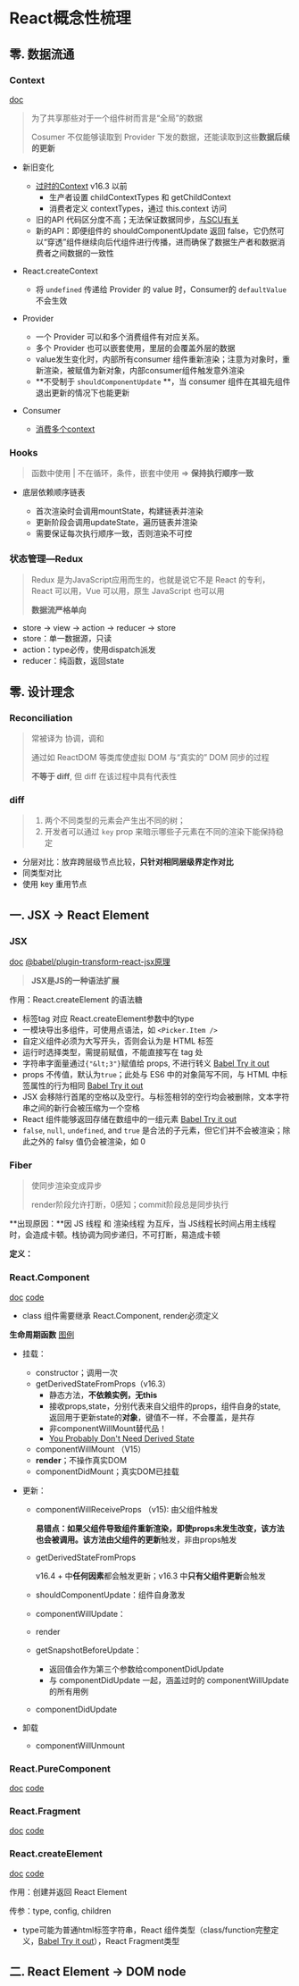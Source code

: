 # React概念性梳理

## 零. 数据流通

### Context

[doc](https://zh-hans.reactjs.org/docs/context.html#gatsby-focus-wrapper)

> 为了共享那些对于一个组件树而言是“全局”的数据
>
> Cosumer 不仅能够读取到 Provider 下发的数据，还能读取到这些**数据后续的更新** 

* 新旧变化
  * [过时的Context](https://zh-hans.reactjs.org/docs/legacy-context.html)  v16.3 以前
    * 生产者设置 childContextTypes 和 getChildContext
    * 消费者定义 contextTypes，通过 this.context 访问
  * 旧的API 代码区分度不高；无法保证数据同步，[与SCU有关](https://medium.com/@mweststrate/how-to-safely-use-react-context-b7e343eff076)
  * 新的API：即便组件的 shouldComponentUpdate 返回 false，它仍然可以“穿透”组件继续向后代组件进行传播，进而确保了数据生产者和数据消费者之间数据的一致性

* React.createContext
  * 将 `undefined` 传递给 Provider 的 value 时，Consumer的 `defaultValue` 不会生效
* Provider
  * 一个 Provider 可以和多个消费组件有对应关系。
  * 多个 Provider 也可以嵌套使用，里层的会覆盖外层的数据
  * value发生变化时，内部所有consumer 组件重新渲染；注意为对象时，重新渲染，被赋值为新对象，内部consumer组件触发意外渲染
  * **不受制于 `shouldComponentUpdate` **，当 consumer 组件在其祖先组件退出更新的情况下也能更新
* Consumer
  * [消费多个context](https://zh-hans.reactjs.org/docs/context.html#consuming-multiple-contexts)

### Hooks

> 函数中使用 | 不在循环，条件，嵌套中使用 => **保持执行顺序一致**

* 底层依赖顺序链表

  * 首次渲染时会调用mountState，构建链表并渲染
  * 更新阶段会调用updateState，遍历链表并渲染
  * 需要保证每次执行顺序一致，否则渲染不可控

  

### 状态管理—Redux

> Redux 是为JavaScript应用而生的，也就是说它不是 React 的专利，React 可以用，Vue 可以用，原生 JavaScript 也可以用
>
> **数据流严格单向**

* store -> view -> action -> reducer -> store
* store：单一数据源，只读
* action：type必传，使用dispatch派发
* reducer：纯函数，返回state

## 零. 设计理念

### Reconciliation

> 常被译为 协调，调和
>
> 通过如 ReactDOM 等类库使虚拟 DOM 与“真实的” DOM 同步的过程
>
> **不等于 diff**, 但 diff 在该过程中具有代表性

### diff

> 1. 两个不同类型的元素会产生出不同的树；
> 2. 开发者可以通过 `key` prop 来暗示哪些子元素在不同的渲染下能保持稳定

* 分层对比：放弃跨层级节点比较，**只针对相同层级界定作对比**
* 同类型对比
* 使用 key 重用节点

## 一. JSX -> React Element

### JSX

[doc](https://reactjs.org/docs/jsx-in-depth.html)   [@babel/plugin-transform-react-jsx原理](https://juejin.im/post/6844903715233595405#heading-3)

>  **JSX是JS的一种语法扩展**

作用：React.createElement 的语法糖

* 标签tag 对应 React.createElement参数中的type
* 一模块导出多组件，可使用点语法，如 `<Picker.Item />`
* 自定义组件必须为大写开头，否则会认为是 HTML 标签
* 运行时选择类型，需提前赋值，不能直接写在 tag 处
* 字符串字面量通过`{"&lt;3"}`赋值给 props, 不进行转义 [Babel Try it out](https://babeljs.io/repl#?browsers=defaults%2C%20not%20ie%2011%2C%20not%20ie_mob%2011&build=&builtIns=false&spec=false&loose=false&code_lz=MYewdgzgLgBApgGzgWzmWBeGAeADjMAQ1QwG8AiAMgSgG4BLAE3IF8Yp6okMqaHmAfAGlCAZXABzbAHpcAoA&debug=false&forceAllTransforms=false&shippedProposals=false&circleciRepo=&evaluate=false&fileSize=false&timeTravel=true&sourceType=module&lineWrap=true&presets=env%2Creact%2Cstage-2%2Cenv&prettier=true&targets=&version=7.10.5&externalPlugins=)
* props 不传值，默认为`true`；此处与 ES6 中的对象简写不同，与 HTML 中标签属性的行为相同 [Babel Try it out](https://babeljs.io/repl#?browsers=defaults%2C%20not%20ie%2011%2C%20not%20ie_mob%2011&build=&builtIns=false&spec=false&loose=false&code_lz=MYewdgzgLgBAbgQwDYFcCmMC8MDkU3Q4BQoksaSaAtmmLNgDwAOMEAFiAO4xQCWUlGLwAmmAN6JUaAL4A-ANIIAyuADmDAPRNZQA&debug=false&forceAllTransforms=false&shippedProposals=false&circleciRepo=&evaluate=false&fileSize=false&timeTravel=true&sourceType=module&lineWrap=true&presets=env%2Creact%2Cstage-2&prettier=true&targets=&version=7.10.5&externalPlugins=)
* JSX 会移除行首尾的空格以及空行。与标签相邻的空行均会被删除，文本字符串之间的新行会被压缩为一个空格
* React 组件能够返回存储在数组中的一组元素 [Babel Try it out](https://babeljs.io/repl#?browsers=defaults%2C%20not%20ie%2011%2C%20not%20ie_mob%2011&build=&builtIns=false&spec=false&loose=false&code_lz=MYewdgzgLgBAogGwKYFsllgXhgCgJQyYB8MA3gFAwBOSUArlWDANqUzsA8CAlkQGLcq0GNyioOAeh5EANG04AHIvPYBIAMpJQYACYixKFexgcICgIZgiY6JLOXlxyUrnsAugG4Y5AL5A&debug=false&forceAllTransforms=false&shippedProposals=false&circleciRepo=&evaluate=false&fileSize=false&timeTravel=true&sourceType=module&lineWrap=true&presets=env%2Creact%2Cstage-2&prettier=true&targets=&version=7.10.5&externalPlugins=)
* `false`, `null`, `undefined`, and `true` 是合法的子元素，但它们并不会被渲染；除此之外的 falsy 值仍会被渲染，如 0

### Fiber

> 使同步渲染变成异步
>
> render阶段允许打断，0感知；commit阶段总是同步执行

**出现原因：**因 JS 线程 和 渲染线程 为互斥，当 JS线程长时间占用主线程时，会造成卡顿。栈协调为同步递归，不可打断，易造成卡顿

**定义：** 

### React.Component

[doc](https://reactjs.org/docs/react-api.html#reactcomponent)  [code](https://github.com/facebook/react/blob/f4cc45ce96/packages/react/src/ReactBaseClasses.js#L21)

* class 组件需要继承 React.Component, render必须定义

**生命周期函数**  [图例](https://projects.wojtekmaj.pl/react-lifecycle-methods-diagram/)

* 挂载：
  * constructor；调用一次
  * getDerivedStateFromProps（v16.3）
    * 静态方法，**不依赖实例，无this**
    * 接收props,state，分别代表来自父组件的props，组件自身的state, 返回用于更新state的**对象**，键值不一样，不会覆盖，是共存
    * 非componentWillMount替代品！
    * [You Probably Don't Need Derived State](https://zh-hans.reactjs.org/blog/2018/06/07/you-probably-dont-need-derived-state.html)
  * componentWillMount （V15）
  * **render**；不操作真实DOM
  * componentDidMount；真实DOM已挂载
  
* 更新：

  * componentWillReceiveProps （v15): 由父组件触发

    **易错点：**如果父组件导致组件重新渲染，即使props未发生改变，该方法也会被调用。该方法由**父组件的更新**触发，非由props触发

  * getDerivedStateFromProps

    v16.4 + 中**任何因素**都会触发更新；v16.3 中**只有父组件更新**会触发

  * shouldComponentUpdate：组件自身激发

  * componentWillUpdate：

  * render

  * getSnapshotBeforeUpdate：

    * 返回值会作为第三个参数给componentDidUpdate
    * 与 componentDidUpdate 一起，涵盖过时的 componentWillUpdate 的所有用例

  * componentDidUpdate

* 卸载

  * componentWillUnmount

### React.PureComponent

[doc](https://reactjs.org/docs/react-api.html#reactpurecomponent)  [code](https://github.com/facebook/react/blob/f4cc45ce96/packages/react/src/ReactBaseClasses.js#L131)

### React.Fragment

[doc](https://reactjs.org/docs/react-api.html#reactfragment)  [code]()

### React.createElement

[doc](https://reactjs.org/docs/react-api.html#createelement)  [code](https://github.com/facebook/react/blob/master/packages/react/src/ReactElement.js#L348)

作用：创建并返回 React Element

传参：type, config, children

* type可能为普通html标签字符串，React 组件类型（class/function完整定义，[Babel Try it out](https://babeljs.io/repl#?browsers=defaults%2C%20not%20ie%2011%2C%20not%20ie_mob%2011&build=&builtIns=false&spec=false&loose=false&code_lz=MYGwhgzhAECCAO8DC4rQKYA8Au6B2AJjAErpjDYB0SA9gLbw177bQDeAUNNAE74HoeACgCU7Lt17psAVx55oAHngA-ANJgAykwDmigPSqJAXw6mOwJhFboQ6Oi2gBeJQmSoY-lUA&debug=false&forceAllTransforms=false&shippedProposals=false&circleciRepo=&evaluate=false&fileSize=false&timeTravel=true&sourceType=module&lineWrap=true&presets=env%2Creact%2Cstage-2%2Cenv&prettier=true&targets=&version=7.10.5&externalPlugins=)），React Fragment类型



## 二. React Element -> DOM node

